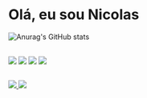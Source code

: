 # Olá, eu sou Nicolas 

![Anurag's GitHub stats](https://github-readme-stats.vercel.app/api?username=Rei-Nicolau-o-Grande&show_icons=true&theme=synthwave)


<div style="display: inline_block">
  <br>  
  <img src="https://img.shields.io/badge/Python-14354C?style=for-the-badge&logo=python&logoColor=white" />
  
  <img src="https://img.shields.io/badge/Java-ED8B00?style=for-the-badge&logo=openjdk&logoColor=white" />
  
  <img  src="https://img.shields.io/badge/TypeScript-007ACC?style=for-the-badge&logo=typescript&logoColor=white" />

  <img src="https://img.shields.io/badge/Angular-DD0031?style=for-the-badge&logo=angular&logoColor=white" />
  


</div>

##

<div>

<a href = "mailto:nicolasmeireles1004@gmail.com"><img src="https://img.shields.io/badge/Gmail-D14836?style=for-the-badge&logo=gmail&logoColor=white" />
<a href="https://www.linkedin.com/in/rei-nicolau-de-rivia/" target="_blank"><img src="https://img.shields.io/badge/LinkedIn-0077B5?style=for-the-badge&logo=linkedin&logoColor=white"/>


</div>
